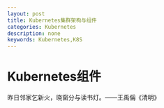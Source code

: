 ```yaml
---
layout: post
title: Kubernetes集群架构与组件
categories: Kubernetes
description: none
keywords: Kubernetes,K8S
---
```

# Kubernetes组件
昨日邻家乞新火，晓窗分与读书灯。——王禹偁《清明》

